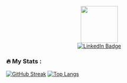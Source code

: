 <div id="header" align="center">
  <img src="https://media.giphy.com/media/d9AC9cKuNu165UxNtj/giphy.gif" width="100"/>
</div>
<div id="badges" align="center">
  <a href="https://www.linkedin.com/in/lakebird">
    <img src="https://img.shields.io/badge/LinkedIn-blue?style=for-the-badge&logo=linkedin&logoColor=white " alt="LinkedIn Badge"/>
  </a>
</div>

### :fire: My Stats : 
[![GitHub Streak](http://github-readme-streak-stats.herokuapp.com?user=WaterAvian&theme=dark&background=000000)](https://git.io/streak-stats)
[![Top Langs](https://github-readme-stats.vercel.app/api/top-langs/?username=WaterAvian&layout=compact&theme=vision-friendly-dark)](https://github.com/anuraghazra/github-readme-stats)
<!--
**WaterAvian/WaterAvian** is a ✨ _special_ ✨ repository because its `README.md` (this file) appears on your GitHub profile.

Here are some ideas to get you started:

- 🔭 I’m currently working on ...
- 🌱 I’m currently learning ...
- 👯 I’m looking to collaborate on ...
- 🤔 I’m looking for help with ...
- 💬 Ask me about ...
- 📫 How to reach me: ...
- 😄 Pronouns: ...
- ⚡ Fun fact: ...
-->
